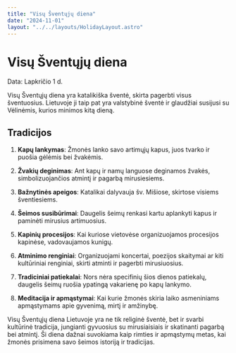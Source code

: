```yaml
---
title: "Visų Šventųjų diena"
date: "2024-11-01"
layout: "../../layouts/HolidayLayout.astro"
---
```


# Visų Šventųjų diena

Data: Lapkričio 1 d.

Visų Šventųjų diena yra katalikiška šventė, skirta pagerbti visus šventuosius. Lietuvoje ji taip pat yra valstybinė šventė ir glaudžiai susijusi su Vėlinėmis, kurios minimos kitą dieną.

## Tradicijos

1. **Kapų lankymas**: Žmonės lanko savo artimųjų kapus, juos tvarko ir puošia gėlėmis bei žvakėmis.

2. **Žvakių deginimas**: Ant kapų ir namų languose deginamos žvakės, simbolizuojančios atmintį ir pagarbą mirusiesiems.

3. **Bažnytinės apeigos**: Katalikai dalyvauja šv. Mišiose, skirtose visiems šventiesiems.

4. **Šeimos susibūrimai**: Daugelis šeimų renkasi kartu aplankyti kapus ir paminėti mirusius artimuosius.

5. **Kapinių procesijos**: Kai kuriose vietovėse organizuojamos procesijos kapinėse, vadovaujamos kunigų.

6. **Atminimo renginiai**: Organizuojami koncertai, poezijos skaitymai ar kiti kultūriniai renginiai, skirti atminti ir pagerbti mirusiuosius.

7. **Tradiciniai patiekalai**: Nors nėra specifinių šios dienos patiekalų, daugelis šeimų ruošia ypatingą vakarienę po kapų lankymo.

8. **Meditacija ir apmąstymai**: Kai kurie žmonės skiria laiko asmeniniams apmąstymams apie gyvenimą, mirtį ir amžinybę.

Visų Šventųjų diena Lietuvoje yra ne tik religinė šventė, bet ir svarbi kultūrinė tradicija, jungianti gyvuosius su mirusiaisiais ir skatinanti pagarbą bei atmintį. Ši diena dažnai suvokiama kaip rimties ir apmąstymų metas, kai žmonės prisimena savo šeimos istoriją ir tradicijas.